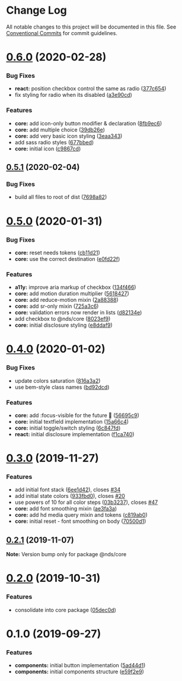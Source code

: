 # Change Log

All notable changes to this project will be documented in this file.
See [Conventional Commits](https://conventionalcommits.org) for commit guidelines.

# [0.6.0](https://gitlab.com/wwnorton/platform/design-system/tree/master/packages/core/compare/v0.5.1...v0.6.0) (2020-02-28)

### Bug Fixes

- **react:** position checkbox control the same as radio ([377c654](https://gitlab.com/wwnorton/platform/design-system/tree/master/packages/core/commit/377c6541d28fac66ac7c56caf785ba15d13de3cc))
- fix styling for radio when its disabled ([a3e90cd](https://gitlab.com/wwnorton/platform/design-system/tree/master/packages/core/commit/a3e90cd04371cd80ea0f168912e35e1b0c9290c5))

### Features

- **core:** add icon-only button modifier & declaration ([8fb9ec6](https://gitlab.com/wwnorton/platform/design-system/tree/master/packages/core/commit/8fb9ec61fd781d7ec5ac6b74e1493d471a659376))
- **core:** add multiple choice ([39db26e](https://gitlab.com/wwnorton/platform/design-system/tree/master/packages/core/commit/39db26e41455da37c0b8738f86101212af541d44))
- **core:** add very basic icon styling ([3eaa343](https://gitlab.com/wwnorton/platform/design-system/tree/master/packages/core/commit/3eaa343bb48fdcc00c8e41b7d80eda6b83769763))
- add sass radio styles ([677bbed](https://gitlab.com/wwnorton/platform/design-system/tree/master/packages/core/commit/677bbed1404df793c30f576a3636a653f04be60e))
- **core:** initial icon ([c9867cd](https://gitlab.com/wwnorton/platform/design-system/tree/master/packages/core/commit/c9867cdf1d1384e1f30106bafd8420f98e5c2cd5))

## [0.5.1](https://gitlab.com/wwnorton/platform/design-system/tree/master/packages/core/compare/v0.5.0...v0.5.1) (2020-02-04)

### Bug Fixes

- build all files to root of dist ([7698a82](https://gitlab.com/wwnorton/platform/design-system/tree/master/packages/core/commit/7698a8286ac1dcbdd7ae04858468f8821e7b3720))

# [0.5.0](https://gitlab.com/wwnorton/platform/design-system/tree/master/packages/core/compare/v0.4.0...v0.5.0) (2020-01-31)

### Bug Fixes

- **core:** reset needs tokens ([cb11d21](https://gitlab.com/wwnorton/platform/design-system/tree/master/packages/core/commit/cb11d213e8f33a8159e484779f455f93da6fbdfe))
- **core:** use the correct destination ([e0fd22f](https://gitlab.com/wwnorton/platform/design-system/tree/master/packages/core/commit/e0fd22fed7a2b8822543c6dee0e50c6d37690596))

### Features

- **a11y:** improve aria markup of checkbox ([134f466](https://gitlab.com/wwnorton/platform/design-system/tree/master/packages/core/commit/134f466737c2ada8d2ed874fe5c2b8d35934a2b5))
- **core:** add motion duration multiplier ([5618427](https://gitlab.com/wwnorton/platform/design-system/tree/master/packages/core/commit/56184271a3da51d7272dec17b3dd68f3a2b7429f))
- **core:** add reduce-motion mixin ([2a88388](https://gitlab.com/wwnorton/platform/design-system/tree/master/packages/core/commit/2a88388dee4cb494e854443d80d52652e64e5aca))
- **core:** add sr-only mixin ([725a3c6](https://gitlab.com/wwnorton/platform/design-system/tree/master/packages/core/commit/725a3c6f9c83e8006dd10f76ce24c5c7004053fc))
- **core:** validation errors now render in lists ([d82134e](https://gitlab.com/wwnorton/platform/design-system/tree/master/packages/core/commit/d82134e7c450ed94159363bc503f0aa76b2184d2))
- add checkbox to @nds/core ([8023ef9](https://gitlab.com/wwnorton/platform/design-system/tree/master/packages/core/commit/8023ef99681a6f99f12094f3bfd904ff477ee01d))
- **core:** initial disclosure styling ([e8ddaf9](https://gitlab.com/wwnorton/platform/design-system/tree/master/packages/core/commit/e8ddaf92cb72651be0c0ffb1ae89b56d69b18170))

# [0.4.0](https://gitlab.com/wwnorton/platform/design-system/tree/master/packages/core/compare/v0.3.0...v0.4.0) (2020-01-02)

### Bug Fixes

- update colors saturation ([816a3a2](https://gitlab.com/wwnorton/platform/design-system/tree/master/packages/core/commit/816a3a219c79d3717c6997d9bebc4fc0822e52ff))
- use bem-style class names ([bd92dcd](https://gitlab.com/wwnorton/platform/design-system/tree/master/packages/core/commit/bd92dcdb04958edafdc4537f964331fe3b20a14f))

### Features

- **core:** add :focus-visible for the future 🚀 ([56695c9](https://gitlab.com/wwnorton/platform/design-system/tree/master/packages/core/commit/56695c90e5fff148b1001c791ec24ebaac0fbe47))
- **core:** initial textfield implementation ([15a66c4](https://gitlab.com/wwnorton/platform/design-system/tree/master/packages/core/commit/15a66c46758c659ab04c36966429a639c8310c93))
- **core:** initial toggle/switch styling ([6c847fd](https://gitlab.com/wwnorton/platform/design-system/tree/master/packages/core/commit/6c847fd3f480599fc1541434b8240fda0e3d3bb0))
- **react:** initial disclosure implementation ([f1ca740](https://gitlab.com/wwnorton/platform/design-system/tree/master/packages/core/commit/f1ca7401ce1bc04d29143811e4281691aab13783))

# [0.3.0](https://gitlab.com/wwnorton/platform/design-system/tree/master/packages/core/compare/v0.2.1...v0.3.0) (2019-11-27)

### Features

- add initial font stack ([6ee1d42](https://gitlab.com/wwnorton/platform/design-system/tree/master/packages/core/commit/6ee1d42e1c01de4371253668f9913784290b995a)), closes [#34](https://gitlab.com/wwnorton/platform/design-system/tree/master/packages/core/issues/34)
- add initial state colors ([933fbd0](https://gitlab.com/wwnorton/platform/design-system/tree/master/packages/core/commit/933fbd0aae05d8cf5550fe7938bd11fd8ff04e64)), closes [#20](https://gitlab.com/wwnorton/platform/design-system/tree/master/packages/core/issues/20)
- use powers of 10 for all color steps ([03b3237](https://gitlab.com/wwnorton/platform/design-system/tree/master/packages/core/commit/03b3237e0572e85a15f0ddcef4034072a5d71ef4)), closes [#47](https://gitlab.com/wwnorton/platform/design-system/tree/master/packages/core/issues/47)
- **core:** add font smoothing mixin ([ae3fa3a](https://gitlab.com/wwnorton/platform/design-system/tree/master/packages/core/commit/ae3fa3a18a80ff7ef7977c0af2441b5d1ac443a6))
- **core:** add hd media query mixin and tokens ([c819ab0](https://gitlab.com/wwnorton/platform/design-system/tree/master/packages/core/commit/c819ab05987dbe5a05c1f3ef0c496046ee4fc536))
- **core:** initial reset - font smoothing on body ([70500d1](https://gitlab.com/wwnorton/platform/design-system/tree/master/packages/core/commit/70500d1197b8d59a1df8965c924a434b2e75edbe))

## [0.2.1](https://gitlab.com/wwnorton/platform/design-system/tree/master/packages/core/compare/v0.2.0...v0.2.1) (2019-11-07)

**Note:** Version bump only for package @nds/core

# [0.2.0](https://gitlab.com/wwnorton/platform/design-system/tree/master/packages/core/compare/v0.1.0...v0.2.0) (2019-10-31)

### Features

- consolidate into core package ([05dec0d](https://gitlab.com/wwnorton/platform/design-system/tree/master/packages/core/commit/05dec0d37599eb31e64058fee9ab526193a8a34c))

# 0.1.0 (2019-09-27)

### Features

- **components:** initial button implementation ([5ad44d1](https://gitlab.com/wwnorton/platform/design-system/tree/master/packages/components/commit/5ad44d1))
- **components:** initial components structure ([e59f2e9](https://gitlab.com/wwnorton/platform/design-system/tree/master/packages/components/commit/e59f2e9))
